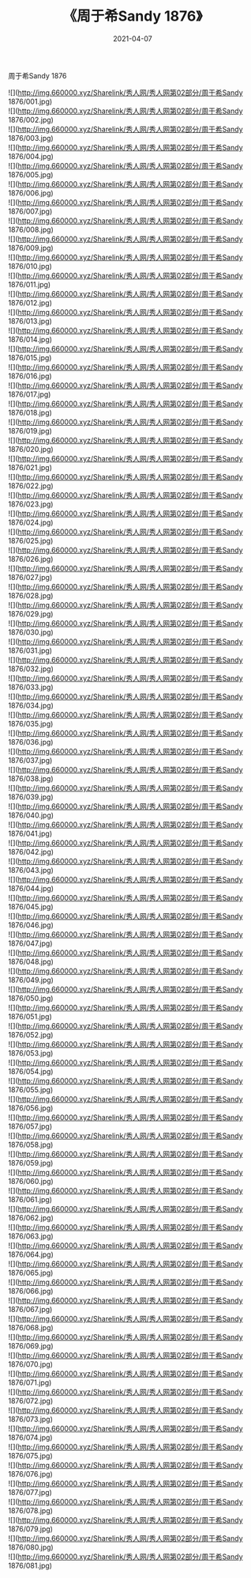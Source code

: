 ﻿---
layout: post
title:  《周于希Sandy 1876》
date:   2021-04-07
img: http://img.660000.xyz/Sharelink/秀人网/秀人网第02部分/周于希Sandy 1876/000.jpg
categories: [美女, 清纯, 唯美]
---

周于希Sandy 1876

  ![](http://img.660000.xyz/Sharelink/秀人网/秀人网第02部分/周于希Sandy 1876/001.jpg) <br> ![](http://img.660000.xyz/Sharelink/秀人网/秀人网第02部分/周于希Sandy 1876/002.jpg) <br> ![](http://img.660000.xyz/Sharelink/秀人网/秀人网第02部分/周于希Sandy 1876/003.jpg) <br> ![](http://img.660000.xyz/Sharelink/秀人网/秀人网第02部分/周于希Sandy 1876/004.jpg) <br> ![](http://img.660000.xyz/Sharelink/秀人网/秀人网第02部分/周于希Sandy 1876/005.jpg) <br> ![](http://img.660000.xyz/Sharelink/秀人网/秀人网第02部分/周于希Sandy 1876/006.jpg) <br> ![](http://img.660000.xyz/Sharelink/秀人网/秀人网第02部分/周于希Sandy 1876/007.jpg) <br> ![](http://img.660000.xyz/Sharelink/秀人网/秀人网第02部分/周于希Sandy 1876/008.jpg) <br> ![](http://img.660000.xyz/Sharelink/秀人网/秀人网第02部分/周于希Sandy 1876/009.jpg) <br> ![](http://img.660000.xyz/Sharelink/秀人网/秀人网第02部分/周于希Sandy 1876/010.jpg) <br> ![](http://img.660000.xyz/Sharelink/秀人网/秀人网第02部分/周于希Sandy 1876/011.jpg) <br> ![](http://img.660000.xyz/Sharelink/秀人网/秀人网第02部分/周于希Sandy 1876/012.jpg) <br> ![](http://img.660000.xyz/Sharelink/秀人网/秀人网第02部分/周于希Sandy 1876/013.jpg) <br> ![](http://img.660000.xyz/Sharelink/秀人网/秀人网第02部分/周于希Sandy 1876/014.jpg) <br> ![](http://img.660000.xyz/Sharelink/秀人网/秀人网第02部分/周于希Sandy 1876/015.jpg) <br> ![](http://img.660000.xyz/Sharelink/秀人网/秀人网第02部分/周于希Sandy 1876/016.jpg) <br> ![](http://img.660000.xyz/Sharelink/秀人网/秀人网第02部分/周于希Sandy 1876/017.jpg) <br> ![](http://img.660000.xyz/Sharelink/秀人网/秀人网第02部分/周于希Sandy 1876/018.jpg) <br> ![](http://img.660000.xyz/Sharelink/秀人网/秀人网第02部分/周于希Sandy 1876/019.jpg) <br> ![](http://img.660000.xyz/Sharelink/秀人网/秀人网第02部分/周于希Sandy 1876/020.jpg) <br> ![](http://img.660000.xyz/Sharelink/秀人网/秀人网第02部分/周于希Sandy 1876/021.jpg) <br> ![](http://img.660000.xyz/Sharelink/秀人网/秀人网第02部分/周于希Sandy 1876/022.jpg) <br> ![](http://img.660000.xyz/Sharelink/秀人网/秀人网第02部分/周于希Sandy 1876/023.jpg) <br> ![](http://img.660000.xyz/Sharelink/秀人网/秀人网第02部分/周于希Sandy 1876/024.jpg) <br> ![](http://img.660000.xyz/Sharelink/秀人网/秀人网第02部分/周于希Sandy 1876/025.jpg) <br> ![](http://img.660000.xyz/Sharelink/秀人网/秀人网第02部分/周于希Sandy 1876/026.jpg) <br> ![](http://img.660000.xyz/Sharelink/秀人网/秀人网第02部分/周于希Sandy 1876/027.jpg) <br> ![](http://img.660000.xyz/Sharelink/秀人网/秀人网第02部分/周于希Sandy 1876/028.jpg) <br> ![](http://img.660000.xyz/Sharelink/秀人网/秀人网第02部分/周于希Sandy 1876/029.jpg) <br> ![](http://img.660000.xyz/Sharelink/秀人网/秀人网第02部分/周于希Sandy 1876/030.jpg) <br> ![](http://img.660000.xyz/Sharelink/秀人网/秀人网第02部分/周于希Sandy 1876/031.jpg) <br> ![](http://img.660000.xyz/Sharelink/秀人网/秀人网第02部分/周于希Sandy 1876/032.jpg) <br> ![](http://img.660000.xyz/Sharelink/秀人网/秀人网第02部分/周于希Sandy 1876/033.jpg) <br> ![](http://img.660000.xyz/Sharelink/秀人网/秀人网第02部分/周于希Sandy 1876/034.jpg) <br> ![](http://img.660000.xyz/Sharelink/秀人网/秀人网第02部分/周于希Sandy 1876/035.jpg) <br> ![](http://img.660000.xyz/Sharelink/秀人网/秀人网第02部分/周于希Sandy 1876/036.jpg) <br> ![](http://img.660000.xyz/Sharelink/秀人网/秀人网第02部分/周于希Sandy 1876/037.jpg) <br> ![](http://img.660000.xyz/Sharelink/秀人网/秀人网第02部分/周于希Sandy 1876/038.jpg) <br> ![](http://img.660000.xyz/Sharelink/秀人网/秀人网第02部分/周于希Sandy 1876/039.jpg) <br> ![](http://img.660000.xyz/Sharelink/秀人网/秀人网第02部分/周于希Sandy 1876/040.jpg) <br> ![](http://img.660000.xyz/Sharelink/秀人网/秀人网第02部分/周于希Sandy 1876/041.jpg) <br> ![](http://img.660000.xyz/Sharelink/秀人网/秀人网第02部分/周于希Sandy 1876/042.jpg) <br> ![](http://img.660000.xyz/Sharelink/秀人网/秀人网第02部分/周于希Sandy 1876/043.jpg) <br> ![](http://img.660000.xyz/Sharelink/秀人网/秀人网第02部分/周于希Sandy 1876/044.jpg) <br> ![](http://img.660000.xyz/Sharelink/秀人网/秀人网第02部分/周于希Sandy 1876/045.jpg) <br> ![](http://img.660000.xyz/Sharelink/秀人网/秀人网第02部分/周于希Sandy 1876/046.jpg) <br> ![](http://img.660000.xyz/Sharelink/秀人网/秀人网第02部分/周于希Sandy 1876/047.jpg) <br> ![](http://img.660000.xyz/Sharelink/秀人网/秀人网第02部分/周于希Sandy 1876/048.jpg) <br> ![](http://img.660000.xyz/Sharelink/秀人网/秀人网第02部分/周于希Sandy 1876/049.jpg) <br> ![](http://img.660000.xyz/Sharelink/秀人网/秀人网第02部分/周于希Sandy 1876/050.jpg) <br> ![](http://img.660000.xyz/Sharelink/秀人网/秀人网第02部分/周于希Sandy 1876/051.jpg) <br> ![](http://img.660000.xyz/Sharelink/秀人网/秀人网第02部分/周于希Sandy 1876/052.jpg) <br> ![](http://img.660000.xyz/Sharelink/秀人网/秀人网第02部分/周于希Sandy 1876/053.jpg) <br> ![](http://img.660000.xyz/Sharelink/秀人网/秀人网第02部分/周于希Sandy 1876/054.jpg) <br> ![](http://img.660000.xyz/Sharelink/秀人网/秀人网第02部分/周于希Sandy 1876/055.jpg) <br> ![](http://img.660000.xyz/Sharelink/秀人网/秀人网第02部分/周于希Sandy 1876/056.jpg) <br> ![](http://img.660000.xyz/Sharelink/秀人网/秀人网第02部分/周于希Sandy 1876/057.jpg) <br> ![](http://img.660000.xyz/Sharelink/秀人网/秀人网第02部分/周于希Sandy 1876/058.jpg) <br> ![](http://img.660000.xyz/Sharelink/秀人网/秀人网第02部分/周于希Sandy 1876/059.jpg) <br> ![](http://img.660000.xyz/Sharelink/秀人网/秀人网第02部分/周于希Sandy 1876/060.jpg) <br> ![](http://img.660000.xyz/Sharelink/秀人网/秀人网第02部分/周于希Sandy 1876/061.jpg) <br> ![](http://img.660000.xyz/Sharelink/秀人网/秀人网第02部分/周于希Sandy 1876/062.jpg) <br> ![](http://img.660000.xyz/Sharelink/秀人网/秀人网第02部分/周于希Sandy 1876/063.jpg) <br> ![](http://img.660000.xyz/Sharelink/秀人网/秀人网第02部分/周于希Sandy 1876/064.jpg) <br> ![](http://img.660000.xyz/Sharelink/秀人网/秀人网第02部分/周于希Sandy 1876/065.jpg) <br> ![](http://img.660000.xyz/Sharelink/秀人网/秀人网第02部分/周于希Sandy 1876/066.jpg) <br> ![](http://img.660000.xyz/Sharelink/秀人网/秀人网第02部分/周于希Sandy 1876/067.jpg) <br> ![](http://img.660000.xyz/Sharelink/秀人网/秀人网第02部分/周于希Sandy 1876/068.jpg) <br> ![](http://img.660000.xyz/Sharelink/秀人网/秀人网第02部分/周于希Sandy 1876/069.jpg) <br> ![](http://img.660000.xyz/Sharelink/秀人网/秀人网第02部分/周于希Sandy 1876/070.jpg) <br> ![](http://img.660000.xyz/Sharelink/秀人网/秀人网第02部分/周于希Sandy 1876/071.jpg) <br> ![](http://img.660000.xyz/Sharelink/秀人网/秀人网第02部分/周于希Sandy 1876/072.jpg) <br> ![](http://img.660000.xyz/Sharelink/秀人网/秀人网第02部分/周于希Sandy 1876/073.jpg) <br> ![](http://img.660000.xyz/Sharelink/秀人网/秀人网第02部分/周于希Sandy 1876/074.jpg) <br> ![](http://img.660000.xyz/Sharelink/秀人网/秀人网第02部分/周于希Sandy 1876/075.jpg) <br> ![](http://img.660000.xyz/Sharelink/秀人网/秀人网第02部分/周于希Sandy 1876/076.jpg) <br> ![](http://img.660000.xyz/Sharelink/秀人网/秀人网第02部分/周于希Sandy 1876/077.jpg) <br> ![](http://img.660000.xyz/Sharelink/秀人网/秀人网第02部分/周于希Sandy 1876/078.jpg) <br> ![](http://img.660000.xyz/Sharelink/秀人网/秀人网第02部分/周于希Sandy 1876/079.jpg) <br> ![](http://img.660000.xyz/Sharelink/秀人网/秀人网第02部分/周于希Sandy 1876/080.jpg) <br> ![](http://img.660000.xyz/Sharelink/秀人网/秀人网第02部分/周于希Sandy 1876/081.jpg) <br>